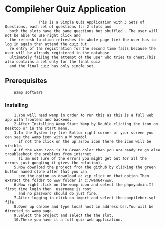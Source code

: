 # Compileher Quiz Application
                   This is a Simple Quiz Application with 3 Sets of Questions, each set of questions for 2 slots and 
      both the slots have the same questions but shuffled . The user will not be able to use right click and 
      the refresh function refreshes the whole page (ie) the user has to log in again then attend the quiz but
      re entry of the registration for the second time fails because the user will be already registered in the database
      ultimately failing the attempt of the user who tries to cheat.This also contains a set only for the final quiz 
      and the final quiz has only single set.
      
 ## Prerequisites
        Wamp software
        
 ### Installing
        1.You will need wamp in order to run this as this is a full web app with frontend and backend.
        2.After Installing Wamp Start Wamp by Double clicking the icon on Desktop or in the start menu.
        3.In the System try (ie) Bottom right corner of your screen you can see the wamp icon with a W symbol 
          if not the click on the up arrow icon there the icon will be visible.
        4.If the wamp icon is in Green color then you are ready to go else troubleshoot the problems from internet
          (i am not sure of the errors you might get but for all the errors just googling it gives the solution).
        5.Now download the project from the github by clicking the green button named clone after that you can 
          see the option as download as zip click on that option.Then extract the folder to www folder in c:/wam64/www.
        6.Now right click on the wamp icon and select the phpmyadmin.If first time login then  username is root 
          and no password should do just fine.
        7.After logging in click on import and select the compileher.sql file.
        8.Open up chrome and type local host in address bar.You will be directed to wamp page.
        9.Select the project and select the the slot.
        10.There you have it a full quiz web application.
